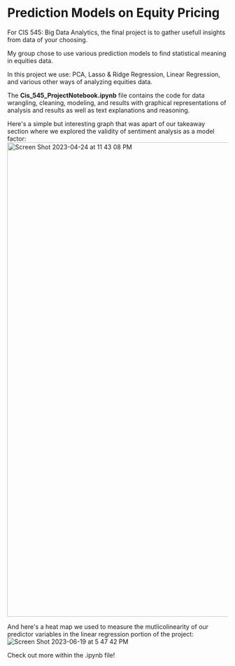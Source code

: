 # Prediction Models on Equity Pricing


For CIS 545: Big Data Analytics, the final project is to gather usefull insights from data of your choosing.

My group chose to use various prediction models to find statistical meaning in equities data.

In this project we use: PCA, Lasso & Ridge Regression, Linear Regression, and various other ways of analyzing equities data. 

The **Cis_545_ProjectNotebook.ipynb** file contains the code for data wrangling, cleaning, modeling, and results with graphical representations of analysis and results as well as text explanations and reasoning. 

Here's a simple but interesting graph that was apart of our takeaway section where we explored the validity of sentiment analysis as a model factor:
<img width="1084" alt="Screen Shot 2023-04-24 at 11 43 08 PM" src="https://user-images.githubusercontent.com/78621047/234169741-10990a59-1d2f-4145-8b64-9a0544fdc002.png">

And here's a heat map we used to measure the mutlicolinearity of our predictor variables in the linear regression portion of the project:
![Screen Shot 2023-06-19 at 5 47 42 PM](https://github.com/ttight/Prediction-Models-on-Equity-Pricing/assets/78621047/4353d893-4e6e-4a93-95df-aab6f94e834f)

Check out more within the .ipynb file!
